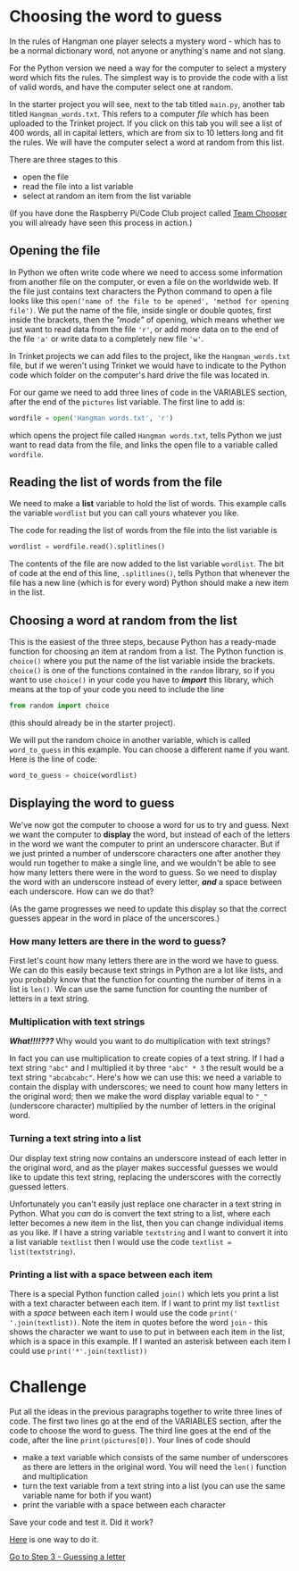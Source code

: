 # Choosing the word to guess

In the rules of Hangman one player selects a mystery word - which has to be a normal dictionary word, not anyone or anything's name and not slang.

For the Python version we need a way for the computer to select a mystery word which fits the rules. The simplest way is to provide the code with a list of valid words, and have the computer select one at random.

In the starter project you will see, next to the tab titled ```main.py```, another tab titled ```Hangman_words.txt```. This refers to a computer *file* which has been uploaded to the Trinket project. If you click on this tab you will see a list of 400 words, all in capital letters, which are from six to 10 letters long and fit the rules. We will have the computer select a word at random from this list.

There are three stages to this

* open the file
* read the file into a list variable
* select at random an item from the list variable

(If you have done the Raspberry Pi/Code Club project called [Team Chooser](https://projects.raspberrypi.org/en/projects/team-chooser) you will already have seen this process in action.)

## Opening the file

In Python we often write code where we need to access some information from another file on the computer, or even a file on the worldwide web. If the file just contains text characters the Python command to open a file looks like this ```open('name of the file to be opened', 'method for opening file')```. We put the name of the file, inside single or double quotes, first inside the brackets, then the *"mode"* of opening, which means whether we just want to read data from the file ```'r'```, or add more data on to the end of the file ```'a'``` or write data to a completely new file ```'w'```.

In Trinket projects we can add files to the project, like the ```Hangman_words.txt``` file, but if we weren't using Trinket we would have to indicate to the Python code which folder on the computer's hard drive the file was located in.

For our game we need to add three lines of code in the VARIABLES section, after the end of the ```pictures``` list variable. The first line to add is:
```python
wordfile = open('Hangman words.txt', 'r')
```
which opens the project file called ```Hangman words.txt```, tells Python we just want to read data from the file, and links the open file to a variable called ```wordfile```.

## Reading the list of words from the file

We need to make a **list** variable to hold the list of words. This example calls the variable ```wordlist``` but you can call yours whatever you like.

The code for reading the list of words from the file into the list variable is
```python
wordlist = wordfile.read().splitlines()
```
The contents of the file are now added to the list variable ```wordlist```. The bit of code at the end of this line, ```.splitlines()```, tells Python that whenever the file has a new line (which is for every word) Python should make a new item in the list.

## Choosing a word at random from the list

This is the easiest of the three steps, because Python has a ready-made function for choosing an item at random from a list. The Python function is ```choice()``` where you put the name of the list variable inside the brackets. ```choice()``` is one of the functions contained in the ```random``` library, so if you want to use ```choice()``` in your code you have to **_import_** this library, which means at the top of your code you need to include the line
```python
from random import choice
```
(this should already be in the starter project). 

We will put the random choice in another variable, which is called ```word_to_guess``` in this example. You can choose a different name if you want. Here is the line of code:
```python
word_to_guess = choice(wordlist)
```

## Displaying the word to guess

We've now got the computer to choose a word for us to try and guess. Next we want the computer to **display** the word, but instead of each of the letters in the word we want the computer to print an underscore character. But if we just printed a number of underscore characters one after another they would run together to make a single line, and we wouldn't be able to see how many letters there were in the word to guess. So we need to display the word with an underscore instead of every letter, **_and_** a space between each underscore. How can we do that?

(As the game progresses we need to update this display so that the correct guesses appear in the word in place of the uncerscores.)

### How many letters are there in the word to guess?

First let's count how many letters there are in the word we have to guess. We can do this easily because text strings in Python are a lot like lists, and you probably know that the function for counting the number of items in a list is ```len()```. We can use the same function for counting the number of letters in a text string.

### Multiplication with text strings

**_What!!!!???_** Why would you want to do multiplication with text strings?

In fact you can use multiplication to create copies of a text string. If I had a text string ```"abc"``` and I multiplied it by three ```"abc" * 3``` the result would be a text string ```"abcabcabc"```. Here's how we can use this: we need a variable to contain the display with underscores; we need to count how many letters in the original word; then we make the word display variable equal to ```"_"``` (underscore character) multiplied by the number of letters in the original word.

### Turning a text string into a list

Our display text string now contains an underscore instead of each letter in the original word, and as the player makes successful guesses we would like to update this text string, replacing the underscores with the correctly guessed letters.

Unfortunately you can't easily just replace one character in a text string in Python. What you *can* do is convert the text string to a list, where each letter becomes a new item in the list, then you can change individual items as you like. If I have a string variable ```textstring``` and I want to convert it into a list variable ```textlist``` then I would use the code ```textlist = list(textstring)```.

### Printing a list with a space between each item

There is a special Python function called ```join()``` which lets you print a list with a text character between each item. If I want to print my list ```textlist``` with a *space* between each item I would use the code ```print(' '.join(textlist))```. Note the item in quotes before the word ```join``` - this shows the character we want to use to put in between each item in the list, which is a space in this example. If I wanted an asterisk between each item I could use ```print('*'.join(textlist))```

# Challenge

Put all the ideas in the previous paragraphs together to write three lines of code. The first two lines go at the end of the VARIABLES section, after the code to choose the word to guess. The third line goes at the end of the code, after the line ```print(pictures[0])```. Your lines of code should

* make a text variable which consists of the same number of underscores as there are letters in the original word. You will need the ```len()``` function and multiplication
* turn the text variable from a text string into a list (you can use the same variable name for both if you want)
* print the variable with a space between each character

Save your code and test it. Did it work?

[Here](./STEP2A.md) is one way to do it.


[Go to Step 3 - Guessing a letter](../step03-guessing_a_letter/STEP3.md)

